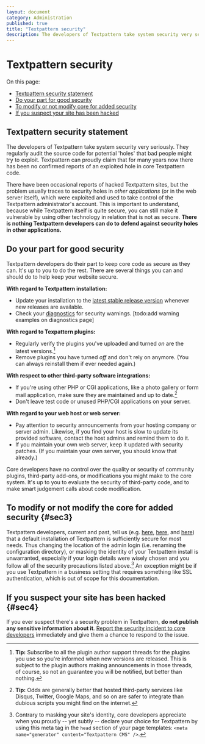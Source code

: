 ```yaml
---
layout: document
category: Administration
published: true
title: "Textpattern security"
description: The developers of Textpattern take system security very seriously.
---
```


# Textpattern security

On this page:

-   [Textpattern security statement](#sec1)
-   [Do your part for good security](#sec2)
-   [To modify or not modify core for added security](#sec3)
-   [If you suspect your site has been hacked](#sec4)

## Textpattern security statement

The developers of Textpattern take system security very seriously. They regularly audit the source code for potential 'holes' that bad people might try to exploit. Textpattern can proudly claim that for many years now there has been no confirmed reports of an exploited hole in core Textpattern code.

There have been occasional reports of hacked Textpattern sites, but the problem usually traces to security holes in *other applications* (or in the web server itself), which were exploited and used to take control of the Textpattern administrator's account. This is important to understand, because while Textpattern itself is quite secure, you can still make it vulnerable by using other technology in relation that is not as secure. **There is nothing Textpattern developers can do to defend against security holes in other applications.**

## Do your part for good security

Textpattern developers do their part to keep core code as secure as they
can. It's up to you to do the rest. There are several things you can and
should do to help keep your website secure.

**With regard to Textpattern installation:**

-   Update your installation to the [latest stable release
    version](https:/textpattern.com/download) whenever new releases
    are available.
-   Check your [diagnostics](administration/admin/diagnostics.textile)
    for security warnings. \[todo:add warning examples on diagnostics
    page\]

**With regard to Texpattern plugins:**

-   Regularly verify the plugins you've uploaded and turned *on* are the
    latest versions.[^1]
-   Remove plugins you have turned *off* and don't rely on anymore. (You
    can always reinstall them if ever needed again.)

**With respect to other third-party software integrations:**

-   If you're using other PHP or CGI applications, like a photo gallery
    or form mail application, make sure they are maintained and up to
    date.[^2]
-   Don't leave test code or unused PHP/CGI applications on your server.

**With regard to your web host or web server:**

-   Pay attention to security announcements from your hosting company or
    server admin. Likewise, if you find your host is slow to update its
    provided software, contact the host admins and remind them to do it.
-   If you maintain your own web server, keep it updated with
    security patches. (If you maintain your own server, you should know
    that already.)

Core developers have no control over the quality or security of
community plugins, third-party add-ons, or modifications you might make
to the core system. It's up to you to evaluate the security of
third-party code, and to make smart judgement calls about code
modification.

To modify or not modify the core for added security {#sec3}
---------------------------------------------------

Textpattern developers, current and past, tell us (e.g.
[here](http://forum.textpattern.com/viewtopic.php?pid=192807#p192807),
[here](http://forum.textpattern.com/viewtopic.php?pid=192818#p192818),
and
[here](http://forum.textpattern.com/viewtopic.php?pid=192827#p192827))
that a default installation of Textpattern is sufficiently secure for
most needs. Thus changing the location of the admin login (i.e. renaming
the configuration directory), or masking the identity of your
Textpattern install is unwarranted, especially if your login details
were wisely chosen and you follow all of the security precautions listed
above.[^3] An exception might be if you use Textpattern in a business
setting that requires something like SSL authentication, which is out of
scope for this documentation.

If you suspect your site has been hacked {#sec4}
----------------------------------------

If you ever suspect there's a security problem in Textpattern, **do not
publish any sensitive information about it**. [Report the security
incident to core developers](http://textpattern.com/security)
immediately and give them a chance to respond to the issue.

[^1]: **Tip:** Subscribe to all the plugin author support threads for
    the plugins you use so you're informed when new versions are
    released. This is subject to the plugin authors making announcements
    in those threads, of course, so not an guarantee you will be
    notified, but better than nothing.

[^2]: **Tip:** Odds are generally better that hosted third-party
    services like Disqus, Twitter, Google Maps, and so on are safer to
    integrate than dubious scripts you might find on the internet.

[^3]: Contrary to masking your site's identity, core developers
    appreciate when you proudly -- yet subtly -- declare your choice for
    Textpattern by using this meta tag in the `head` section of your
    page templates:
    `<meta name="generator" content="Textpattern CMS" />`.
